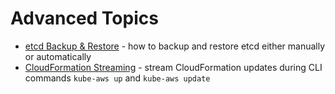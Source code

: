 # Advanced Topics

* [etcd Backup & Restore](etcd-backup-and-restore.md) - how to backup and restore etcd either manually or automatically
* [CloudFormation Streaming](cloudformation-updates-in-cli.md) - stream CloudFormation updates during CLI commands `kube-aws up` and `kube-aws update`
